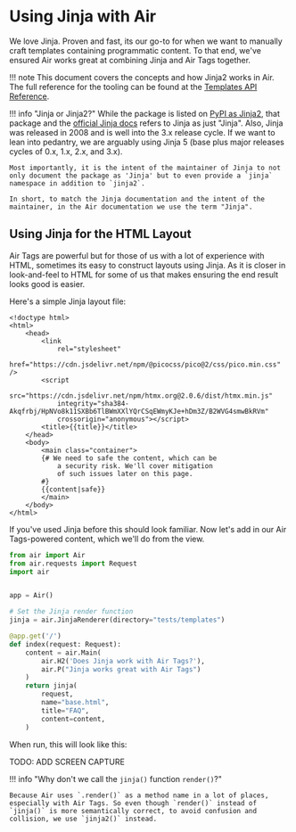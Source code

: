# Using Jinja with Air

We love Jinja. Proven and fast, its our go-to for when we want to manually craft templates containing programmatic content. To that end, we've ensured Air works great at combining Jinja and Air Tags together.

!!! note
    This document covers the concepts and how Jinja2 works in Air. The full reference for the tooling can be found at the [Templates API Reference](https://feldroy.github.io/air/api/templates/).

!!! info "Jinja or Jinja2?"
    While the package is listed on [PyPI as Jinja2](https://pypi.org/project/jinja2/), that package and the [official Jinja docs](https://jinja.palletsprojects.com/) refers to Jinja as just "Jinja". Also, Jinja was released in 2008 and is well into the 3.x release cycle. If we want to lean into pedantry, we are arguably using Jinja 5 (base plus major releases cycles of 0.x, 1.x, 2.x, and 3.x).

    Most importantly, it is the intent of the maintainer of Jinja to not only document the package as 'Jinja' but to even provide a `jinja` namespace in addition to `jinja2`.

    In short, to match the Jinja documentation and the intent of the maintainer, in the Air documentation we use the term "Jinja".


## Using Jinja for the HTML Layout

Air Tags are powerful but for those of us with a lot of experience with HTML, sometimes its easy to construct layouts using Jinja. As it is closer in look-and-feel to HTML for some of us that makes ensuring the end result looks good is easier.

Here's a simple Jinja layout file:

```html+jinja title="templates/base.html"
<!doctype html>
<html>
    <head>
        <link
            rel="stylesheet"
            href="https://cdn.jsdelivr.net/npm/@picocss/pico@2/css/pico.min.css" />
        <script
            src="https://cdn.jsdelivr.net/npm/htmx.org@2.0.6/dist/htmx.min.js"
            integrity="sha384-Akqfrbj/HpNVo8k11SXBb6TlBWmXXlYQrCSqEWmyKJe+hDm3Z/B2WVG4smwBkRVm"
            crossorigin="anonymous"></script>
        <title>{{title}}</title>
    </head>
    <body>
        <main class="container">
        {# We need to safe the content, which can be
            a security risk. We'll cover mitigation
            of such issues later on this page.
        #}
        {{content|safe}}
        </main>
    </body>
</html>
```

If you've used Jinja before this should look familiar. Now let's add in our Air Tags-powered content, which we'll do from the view.

```python title="main.py"
from air import Air
from air.requests import Request
import air


app = Air()

# Set the Jinja render function
jinja = air.JinjaRenderer(directory="tests/templates")

@app.get('/')
def index(request: Request):
    content = air.Main(
        air.H2('Does Jinja work with Air Tags?'),
        air.P("Jinja works great with Air Tags")
    )
    return jinja(
        request,
        name="base.html",
        title="FAQ",
        content=content,
    )
```

When run, this will look like this:

TODO: ADD SCREEN CAPTURE

!!! info "Why don't we call the `jinja()` function `render()`?"

    Because Air uses `.render()` as a method name in a lot of places, especially with Air Tags. So even though `render()` instead of `jinja()` is more semantically correct, to avoid confusion and collision, we use `jinja2()` instead.
